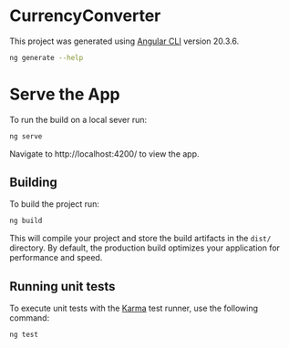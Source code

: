 # CurrencyConverter

This project was generated using [Angular CLI](https://github.com/angular/angular-cli) version 20.3.6.

```bash
ng generate --help
```

# Serve the App

To run the build on a local sever run:

```bash
ng serve
```
Navigate to http://localhost:4200/ to view the app.

## Building

To build the project run:

```bash
ng build
```

This will compile your project and store the build artifacts in the `dist/` directory. By default, the production build optimizes your application for performance and speed.

## Running unit tests

To execute unit tests with the [Karma](https://karma-runner.github.io) test runner, use the following command:

```bash
ng test
```
